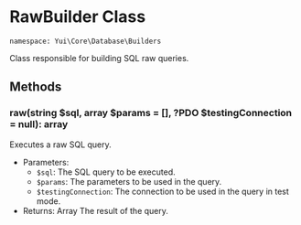 # RawBuilder Class
`namespace: Yui\Core\Database\Builders`

Class responsible
for building SQL raw queries.

## Methods

### raw(string $sql, array $params = [], ?PDO $testingConnection = null): array
Executes a raw SQL query.
- Parameters:
  - `$sql`: The SQL query to be executed.
  - `$params`: The parameters to be used in the query.
  - `$testingConnection`: The connection to be used in the query in test mode.
- Returns: Array The result of the query.

